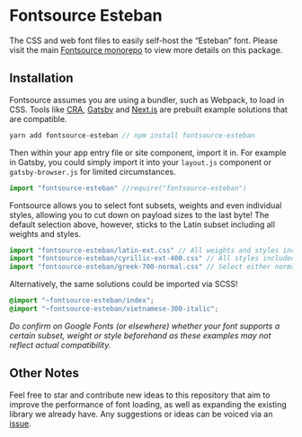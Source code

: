 # Fontsource Esteban

The CSS and web font files to easily self-host the “Esteban” font. Please visit the main [Fontsource monorepo](https://github.com/DecliningLotus/fontsource) to view more details on this package.

## Installation

Fontsource assumes you are using a bundler, such as Webpack, to load in CSS. Tools like [CRA](https://create-react-app.dev/), [Gatsby](https://www.gatsbyjs.org/) and [Next.js](https://nextjs.org/) are prebuilt example solutions that are compatible.

```javascript
yarn add fontsource-esteban // npm install fontsource-esteban
```

Then within your app entry file or site component, import it in. For example in Gatsby, you could simply import it into your `layout.js` component or `gatsby-browser.js` for limited circumstances.

```javascript
import "fontsource-esteban" //require("fontsource-esteban")
```

Fontsource allows you to select font subsets, weights and even individual styles, allowing you to cut down on payload sizes to the last byte! The default selection above, however, sticks to the Latin subset including all weights and styles.

```javascript
import "fontsource-esteban/latin-ext.css" // All weights and styles included.
import "fontsource-esteban/cyrillic-ext-400.css" // All styles included.
import "fontsource-esteban/greek-700-normal.css" // Select either normal or italic.
```

Alternatively, the same solutions could be imported via SCSS!

```scss
@import "~fontsource-esteban/index";
@import "~fontsource-esteban/vietnamese-300-italic";
```

_Do confirm on Google Fonts (or elsewhere) whether your font supports a certain subset, weight or style beforehand as these examples may not reflect actual compatibility._

## Other Notes

Feel free to star and contribute new ideas to this repository that aim to improve the performance of font loading, as well as expanding the existing library we already have. Any suggestions or ideas can be voiced via an [issue](https://github.com/DecliningLotus/fontsource/issues).
